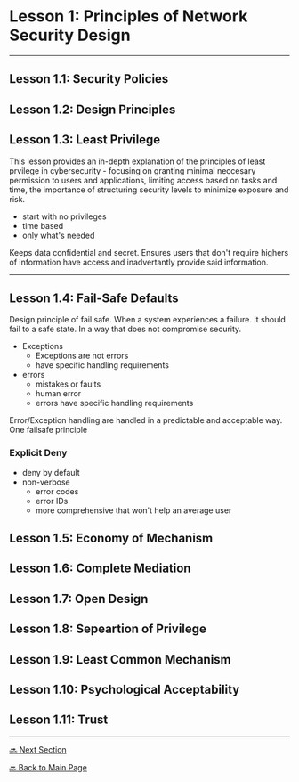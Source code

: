 # Lesson 1: Principles of Network Security Design

---

## Lesson 1.1: Security Policies

## Lesson 1.2: Design Principles

## Lesson 1.3: Least Privilege

This lesson provides an in-depth explanation of the principles of least prvilege in cybersecurity - focusing on granting minimal neccesary permission to users and applications, limiting access based on tasks and time, the importance of structuring security levels to minimize exposure and risk.

* start with no privileges
* time based
* only what's needed

Keeps data confidential and secret. Ensures users that don't require highers of information have access and inadvertantly provide said information.

---

## Lesson 1.4: Fail-Safe Defaults

Design principle of fail safe. When a system experiences a failure. It should fail to a safe state. In a way that does not compromise security.

* Exceptions
    + Exceptions are not errors
    + have specific handling requirements
* errors
    + mistakes or faults
    + human error
    + errors have specific handling requirements

Error/Exception handling are handled in a predictable and acceptable way. One failsafe principle

### Explicit Deny

* deny by default
* non-verbose
    + error codes
    + error IDs
    + more comprehensive that won't help an average user
    


## Lesson 1.5: Economy of Mechanism

## Lesson 1.6: Complete Mediation

## Lesson 1.7: Open Design

## Lesson 1.8: Sepeartion of Privilege

## Lesson 1.9: Least Common Mechanism

## Lesson 1.10: Psychological Acceptability

## Lesson 1.11: Trust


---

[🔜 Next Section](./S3-LESSON2.md)

[🔙 Back to Main Page](../../README.md)
